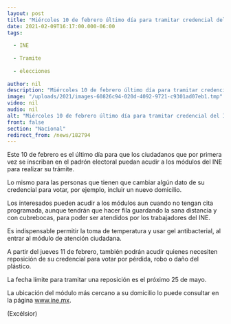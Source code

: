 ```yaml
---
layout: post
title: "Miércoles 10 de febrero último día para tramitar credencial del INE"
date: 2021-02-09T16:17:00.000-06:00
tags:
  
  - INE
  
  - Tramite
  
  - elecciones
  
author: nil
description: "Miércoles 10 de febrero último día para tramitar credencial del INE"
image: "/uploads/2021/images-60826c94-020d-4092-9721-c9301ad07eb1.tmp"
video: nil
audio: nil
alt: "Miércoles 10 de febrero último día para tramitar credencial del INE"
front: false
section: "Nacional"
redirect_from: /news/182794
---
```


Este 10 de febrero es el último día para que los ciudadanos que por primera vez se inscriban en el padrón electoral puedan acudir a los módulos del INE para realizar su trámite.

Lo mismo para las personas que tienen que cambiar algún dato de su credencial para votar, por ejemplo, incluir un nuevo domicilio.

Los interesados pueden acudir a los módulos aun cuando no tengan cita programada, aunque tendrán que hacer fila guardando la sana distancia y con cubrebocas, para poder ser atendidos por los trabajadores del INE.

Es indispensable permitir la toma de temperatura y usar gel antibacterial, al entrar al módulo de atención ciudadana.

A partir del jueves 11 de febrero, también podrán acudir quienes necesiten reposición de su credencial para votar por pérdida, robo o daño del plástico.

La fecha límite para tramitar una reposición es el próximo 25 de mayo.

La ubicación del módulo más cercano a su domicilio lo puede consultar en la página www.ine.mx.

(Excélsior)